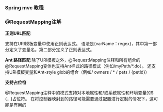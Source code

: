 ### Spring mvc 教程

 ### @RequestMapping注解

**正则URL匹配**

支持在URI模板变量中使用正则表达式。 语法是{varName：regex}，其中第一部分定义了变量名，第二部分定义了正则表达式。 



**Ant 路径匹配** 除了URI模板之外，@RequestMapping注释和所有组合的@RequestMapping变体也支持Ant样式的路径模式（例如/myPath/*.do）。 还支持URI模板变量和Ant-style glob的组合（例如/ owners / * / pets / {petId}） 



**支持占位符**

 @RequestMapping注释中的模式支持对本地属性和/或系统属性和环境变量的$ {…}占位符。 在将控制器映射到的路径可能需要通过配置进行定制的情况下，这可能是有用的 

